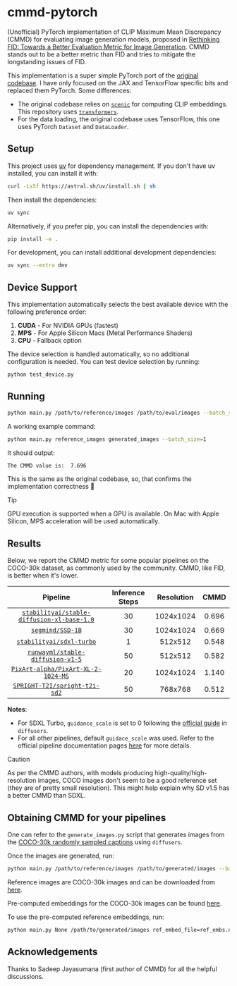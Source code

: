 # cmmd-pytorch

(Unofficial) PyTorch implementation of CLIP Maximum Mean Discrepancy (CMMD) for evaluating image generation models, proposed in [Rethinking FID: Towards a Better Evaluation Metric for Image Generation](https://arxiv.org/abs/2401.09603). CMMD stands out to be a better metric than FID and tries to mitigate the longstanding issues of FID.

This implementation is a super simple PyTorch port of the [original codebase](https://github.com/google-research/google-research/tree/master/cmmd). I have only focused on the JAX and TensorFlow specific bits and replaced them PyTorch. Some differences:

* The original codebase relies on [`scenic`](https://github.com/google-research/scenic) for computing CLIP embeddings. This repository uses [`transformers`](https://github.com/huggingface/transformers).
* For the data loading, the original codebase uses TensorFlow, this one uses PyTorch `Dataset` and `DataLoader`.

## Setup

This project uses [uv](https://github.com/astral-sh/uv) for dependency management. If you don't have uv installed, you can install it with:

```bash
curl -LsSf https://astral.sh/uv/install.sh | sh
```

Then install the dependencies:

```bash
uv sync
```

Alternatively, if you prefer pip, you can install the dependencies with:

```bash
pip install -e .
```

For development, you can install additional development dependencies:

```bash
uv sync --extra dev
```

## Device Support

This implementation automatically selects the best available device with the following preference order:

1. **CUDA** - For NVIDIA GPUs (fastest)
2. **MPS** - For Apple Silicon Macs (Metal Performance Shaders)
3. **CPU** - Fallback option

The device selection is handled automatically, so no additional configuration is needed. You can test device selection by running:

```bash
python test_device.py
```

## Running

```bash
python main.py /path/to/reference/images /path/to/eval/images --batch_size=32 --max_count=30000
```

A working example command:

```bash
python main.py reference_images generated_images --batch_size=1
```

It should output:

```bash
The CMMD value is:  7.696
```

This is the same as the original codebase, so, that confirms the implementation correctness 🤗

> [!TIP]
> GPU execution is supported when a GPU is available. On Mac with Apple Silicon, MPS acceleration will be used automatically.

## Results

Below, we report the CMMD metric for some popular pipelines on the COCO-30k dataset, as commonly used by the community. CMMD, like FID, is better when it's lower.

| **Pipeline** | **Inference Steps** | **Resolution** | **CMMD** |
|:------------:|:-------------------:|:--------------:|:--------:|
|   [`stabilityai/stable-diffusion-xl-base-1.0`](https://huggingface.co/stabilityai/stable-diffusion-xl-base-1.0)   |     30     |   1024x1024  | 0.696 |
|   [`segmind/SSD-1B`](https://huggingface.co/segmind/SSD-1B)   |     30     |   1024x1024  | 0.669 |
|   [`stabilityai/sdxl-turbo`](https://huggingface.co/stabilityai/sdxl-turbo)   |     1     |   512x512  | 0.548 |
|   [`runwayml/stable-diffusion-v1-5`](https://huggingface.co/runwayml/stable-diffusion-v1-5)   |     50     |   512x512  | 0.582 |
|   [`PixArt-alpha/PixArt-XL-2-1024-MS`](https://huggingface.co/PixArt-alpha/PixArt-XL-2-1024-MS)   |     20     |   1024x1024  | 1.140 |
|   [`SPRIGHT-T2I/spright-t2i-sd2`](https://huggingface.co/SPRIGHT-T2I/spright-t2i-sd2)   |     50     |   768x768  | 0.512 |

**Notes**:

* For SDXL Turbo, `guidance_scale` is set to 0 following the [official guide](https://huggingface.co/docs/diffusers/main/en/using-diffusers/sdxl_turbo) in `diffusers`. 
* For all other pipelines, default `guidace_scale` was used. Refer to the official pipeline documentation pages [here](https://huggingface.co/docs/diffusers/main/en/index) for more details.

> [!CAUTION]
> As per the CMMD authors, with models producing high-quality/high-resolution images, COCO images don't seem to be a good reference set (they are of pretty small resolution). This might help explain why SD v1.5 has a better CMMD than SDXL.

## Obtaining CMMD for your pipelines

One can refer to the `generate_images.py` script that generates images from the [COCO-30k randomly sampled captions](https://huggingface.co/datasets/sayakpaul/sample-datasets/raw/main/coco_30k_randomly_sampled_2014_val.csv) using `diffusers`. 

Once the images are generated, run:

```bash
python main.py /path/to/reference/images /path/to/generated/images --batch_size=32 --max_count=30000
```

Reference images are COCO-30k images and can be downloaded from [here](https://huggingface.co/datasets/sayakpaul/coco-30-val-2014).

Pre-computed embeddings for the COCO-30k images can be found [here](https://huggingface.co/datasets/sayakpaul/coco-30-val-2014/blob/main/ref_embs_coco_30k.npy).

To use the pre-computed reference embeddings, run:

```bash
python main.py None /path/to/generated/images ref_embed_file=ref_embs.npy --batch_size=32 --max_count=30000
```

## Acknowledgements

Thanks to Sadeep Jayasumana (first author of CMMD) for all the helpful discussions.


